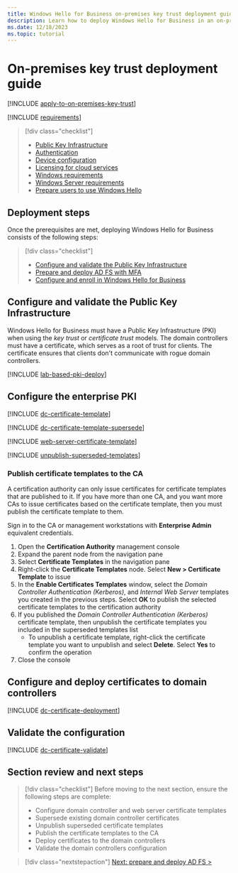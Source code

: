 ```yaml
---
title: Windows Hello for Business on-premises key trust deployment guide
description: Learn how to deploy Windows Hello for Business in an on-premises, key trust scenario.
ms.date: 12/18/2023
ms.topic: tutorial
---
```


# On-premises key trust deployment guide

[!INCLUDE [apply-to-on-premises-key-trust](includes/apply-to-on-premises-key-trust.md)]

[!INCLUDE [requirements](includes/requirements.md)]

> [!div class="checklist"]
>
> - [Public Key Infrastructure](index.md#public-key-infrastructure-pki)
> - [Authentication](index.md#authentication)
> - [Device configuration](index.md#device-configuration)
> - [Licensing for cloud services](index.md#licensing-for-cloud-services)
> - [Windows requirements](index.md#windows-requirements)
> - [Windows Server requirements](index.md#windows-server-requirements)
> - [Prepare users to use Windows Hello](index.md#prepare-users-to-use-windows-hello)

## Deployment steps

Once the prerequisites are met, deploying Windows Hello for Business consists of the following steps:

> [!div class="checklist"]
>
> - [Configure and validate the Public Key Infrastructure](#configure-and-validate-the-public-key-infrastructure)
> - [Prepare and deploy AD FS with MFA](on-premises-key-trust-adfs.md)
> - [Configure and enroll in Windows Hello for Business](on-premises-key-trust-enroll.md)

## Configure and validate the Public Key Infrastructure

Windows Hello for Business must have a Public Key Infrastructure (PKI) when using the *key trust* or *certificate trust* models. The domain controllers must have a certificate, which serves as a root of trust for clients. The certificate ensures that clients don't communicate with rogue domain controllers.

[!INCLUDE [lab-based-pki-deploy](includes/lab-based-pki-deploy.md)]

## Configure the enterprise PKI

[!INCLUDE [dc-certificate-template](includes/certificate-template-dc.md)]

[!INCLUDE [dc-certificate-template-supersede](includes/dc-certificate-supersede.md)]

[!INCLUDE [web-server-certificate-template](includes/certificate-template-web-server.md)]

[!INCLUDE [unpublish-superseded-templates](includes/unpublish-superseded-templates.md)]

### Publish certificate templates to the CA

A certification authority can only issue certificates for certificate templates that are published to it. If you have more than one CA, and you want more CAs to issue certificates based on the certificate template, then you must publish the certificate template to them.

Sign in to the CA or management workstations with **Enterprise Admin** equivalent credentials.

1. Open the **Certification Authority** management console
1. Expand the parent node from the navigation pane
1. Select **Certificate Templates** in the navigation pane
1. Right-click the **Certificate Templates** node. Select **New > Certificate Template** to issue
1. In the **Enable Certificates Templates** window, select the *Domain Controller Authentication (Kerberos)*, and *Internal Web Server* templates you created in the previous steps. Select **OK** to publish the selected certificate templates to the certification authority
1. If you published the *Domain Controller Authentication (Kerberos)* certificate template, then unpublish the certificate templates you included in the superseded templates list
   - To unpublish a certificate template, right-click the certificate template you want to unpublish and select **Delete**. Select **Yes** to confirm the operation
1. Close the console

## Configure and deploy certificates to domain controllers

[!INCLUDE [dc-certificate-deployment](includes/dc-certificate-deployment.md)]

## Validate the configuration

[!INCLUDE [dc-certificate-validate](includes/dc-certificate-validate.md)]

## Section review and next steps

> [!div class="checklist"]
> Before moving to the next section, ensure the following steps are complete:
>
> - Configure domain controller and web server certificate templates
> - Supersede existing domain controller certificates
> - Unpublish superseded certificate templates
> - Publish the certificate templates to the CA
> - Deploy certificates to the domain controllers
> - Validate the domain controllers configuration

> [!div class="nextstepaction"]
> [Next: prepare and deploy AD FS >](on-premises-key-trust-adfs.md)
